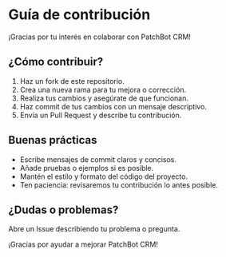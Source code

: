 # Guía de contribución

¡Gracias por tu interés en colaborar con PatchBot CRM!

## ¿Cómo contribuir?

1. Haz un fork de este repositorio.
2. Crea una nueva rama para tu mejora o corrección.
3. Realiza tus cambios y asegúrate de que funcionan.
4. Haz commit de tus cambios con un mensaje descriptivo.
5. Envía un Pull Request y describe tu contribución.

## Buenas prácticas

- Escribe mensajes de commit claros y concisos.
- Añade pruebas o ejemplos si es posible.
- Mantén el estilo y formato del código del proyecto.
- Ten paciencia: revisaremos tu contribución lo antes posible.

## ¿Dudas o problemas?

Abre un Issue describiendo tu problema o pregunta.

¡Gracias por ayudar a mejorar PatchBot CRM!

